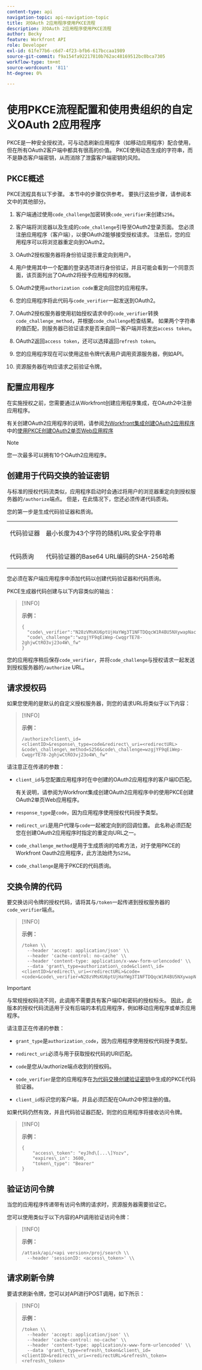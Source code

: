 ```yaml
---
content-type: api
navigation-topic: api-navigation-topic
title: 对OAuth 2应用程序使用PKCE流程
description: 对OAuth 2应用程序使用PKCE流程
author: Becky
feature: Workfront API
role: Developer
exl-id: 61fe77b6-c6d7-4f23-bfb6-617bccaa1989
source-git-commit: f9a154fa92217810b762ac48169512bc0bca7305
workflow-type: tm+mt
source-wordcount: '811'
ht-degree: 0%

---
```


# 使用PKCE流程配置和使用贵组织的自定义OAuth 2应用程序

PKCE是一种安全授权流，可与动态刷新应用程序（如移动应用程序）配合使用，但在所有OAuth2客户端中都具有很高的价值。 PKCE使用动态生成的字符串，而不是静态客户端密钥，从而消除了泄露客户端密钥的风险。

## PKCE概述

PKCE流程具有以下步骤。 本节中的步骤仅供参考。 要执行这些步骤，请参阅本文中的其他部分。

1. 客户端通过使用`code_challenge`加密转换`code_verifier`来创建`S256`。

1. 客户端将浏览器以及生成的`code_challenge`引导至OAuth2登录页面。 您必须注册应用程序（客户端），以便OAuth2能够接受授权请求。 注册后，您的应用程序可以将浏览器重定向到OAuth2。

1. OAuth2授权服务器将身份验证提示重定向到用户。

1. 用户使用其中一个配置的登录选项进行身份验证，并且可能会看到一个同意页面，该页面列出了OAuth2将授予应用程序的权限。

1. OAuth2使用`authorization code`重定向回您的应用程序。

1. 您的应用程序将此代码与`code_verifier`一起发送到OAuth2。

1. OAuth2授权服务器使用初始授权请求中的`code_verifier`转换`code_challenge_method`，并根据`code_challenge`检查结果。 如果两个字符串的值匹配，则服务器已验证请求是否来自同一客户端并将发出`access token`。

1. OAuth2返回`access token`，还可以选择返回`refresh token`。

1. 您的应用程序现在可以使用这些令牌代表用户调用资源服务器，例如API。

1. 资源服务器在响应请求之前验证令牌。


## 配置应用程序

在实施授权之前，您需要通过从Workfront创建应用程序集成，在OAuth2中注册应用程序。

有关创建OAuth2应用程序的说明，请参阅[为Workfront集成创建OAuth2应用程序](../../administration-and-setup/configure-integrations/create-oauth-application.md#create-an-oauth2-single-page-web-application-using-pkce)中的[使用PKCE创建OAuth2单页Web应用程序](../../administration-and-setup/configure-integrations/create-oauth-application.md)

>[!NOTE]
>
>您一次最多可以拥有10个OAuth2应用程序。


## 创建用于代码交换的验证密钥

与标准的授权代码流类似，应用程序启动时会通过将用户的浏览器重定向到授权服务器的`/authorize`端点。 但是，在此情况下，您还必须传递代码质询。

您的第一步是生成代码验证器和质询。

<table>
  <col/>
  <col/>
    <tbody>
      <tr>
        <td role="rowheader">代码验证器</td>
        <td>
          <p>最小长度为43个字符的随机URL安全字符串</p>
        </td>
      </tr>
      <tr>
        <td role="rowheader">代码质询</td>
        <td>
          <p>代码验证器的Base64 URL编码的SHA-256哈希</p>
        </td>
      </tr>
    </tbody>
</table>


您必须在客户端应用程序中添加代码以创建代码验证器和代码质询。

PKCE生成器代码创建与以下内容类似的输出：

>[!INFO]
>
>**示例：**
>
>```
>{
>  "code\_verifier":"N28zVMsKU6ptUjHaYWg3T1NFTDQqcW1R4BU5NXywapNac4hhfkxjwfhZQat",
>  "code\_challenge":"wzgjYF9qEiWep-CwqgrTE78-2ghjwCtRO3vj23o4W\_fw"
>}
>```

您的应用程序稍后保存`code_verifier`，并将`code_challenge`与授权请求一起发送到授权服务器的`/authorize` URL。

## 请求授权码

如果您使用的是默认的自定义授权服务器，则您的请求URL将类似于以下内容：

>[!INFO]
>
>**示例：**
>
>
>```
>/authorize?client\_id=<clientID>&response\_type=code&redirect\_uri=<redirectURL>
>&code\_challenge\_method=S256&code\_challenge=wzgjYF9qEiWep-CwqgrTE78-2ghjwCtRO3vj23o4W\_fw"
>```

请注意正在传递的参数：

* `client_id`与您配置应用程序时在中创建的OAuth2应用程序的客户端ID匹配。

  有关说明，请参阅为Workfront集成创建OAuth2应用程序中的使用PKCE创建OAuth2单页Web应用程序。

* `response_type`是`code`，因为应用程序使用授权代码授予类型。

* `redirect_uri`是用户代理与`code`一起被定向到的回调位置。 此名称必须匹配您在创建OAuth2应用程序时指定的重定向URL之一。

* `code_challenge_method`是用于生成质询的哈希方法，对于使用PKCE的Workfront Oauth2应用程序，此方法始终为`S256`。

* `code_challenge`是用于PKCE的代码质询。


## 交换令牌的代码

要交换访问令牌的授权代码，请将其与`/token`一起传递到授权服务器的`code_verifier`端点。

>[!INFO]
>
>**示例：**
>
>```
>/token \\
>  --header 'accept: application/json' \\
>  --header 'cache-control: no-cache' \\
>  --header 'content-type: application/x-www-form-urlencoded' \\
>  --data 'grant\_type=authorization\_code&client\_id=<clientID>&redirect\_uri=<redirectURL>&code=<code>&code\_verifier=N28zVMsKU6ptUjHaYWg3T1NFTDQqcW1R4BU5NXywapNac4hhfkxjwfhZQat
>```

>[!IMPORTANT]
>
> 与常规授权码流不同，此调用不需要具有客户端ID和密码的授权标头。 因此，此版本的授权代码流适用于没有后端的本机应用程序，例如移动应用程序或单页应用程序。

请注意正在传递的参数：

* `grant_type`是`authorization_code`，因为应用程序使用授权代码授予类型。

* `redirect_uri`必须与用于获取授权代码的URI匹配。

* `code`是您从/authorize端点收到的授权码。

* `code_verifier`是您的应用程序在[为代码交换创建验证密钥](#Create)中生成的PKCE代码验证器。

* `client_id`标识您的客户端，并且必须匹配在OAuth2中预注册的值。


如果代码仍然有效，并且代码验证器匹配，则您的应用程序将接收访问令牌。

>[!INFO]
>
>**示例：**
>
>```
>{
>    "access\_token": "eyJhd\[...\]Yozv",
>    "expires\_in": 3600,
>    "token\_type": "Bearer"
>}
>```

## 验证访问令牌

当您的应用程序传递带有访问令牌的请求时，资源服务器需要验证它。

您可以使用类似于以下内容的API调用验证访问令牌：

>[!INFO]
>
>**示例：**
>
>```
>/attask/api/<api version>/proj/search \\
>  --header 'sessionID: <access\_token>' \\
>```

## 请求刷新令牌

要请求刷新令牌，您可以对API进行POST调用，如下所示：

>[!INFO]
>
>**示例：**
>
>```
>/token \\
>  --header 'accept: application/json' \\
>  --header 'cache-control: no-cache' \\
>  --header 'content-type: application/x-www-form-urlencoded' \\
>  --data 'grant\_type=refresh\_token&client\_id=<clientID>&redirect\_uri=<redirectURL>&refresh\_token=<refresh\_token>
>```

